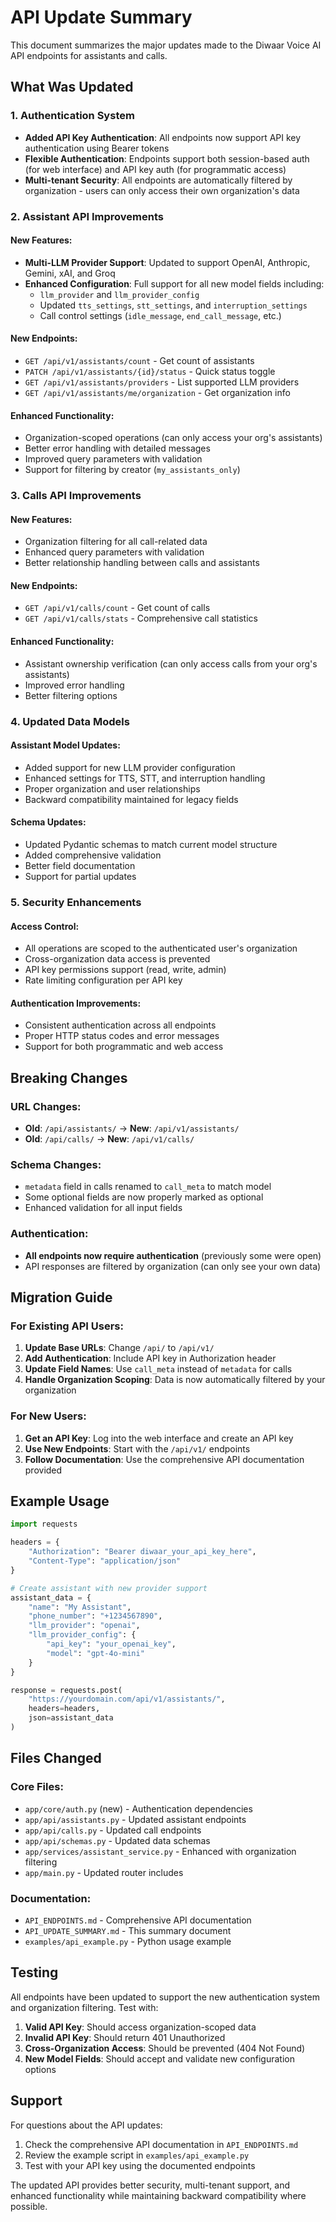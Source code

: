 # API Update Summary

This document summarizes the major updates made to the Diwaar Voice AI API endpoints for assistants and calls.

## What Was Updated

### 1. Authentication System
- **Added API Key Authentication**: All endpoints now support API key authentication using Bearer tokens
- **Flexible Authentication**: Endpoints support both session-based auth (for web interface) and API key auth (for programmatic access)
- **Multi-tenant Security**: All endpoints are automatically filtered by organization - users can only access their own organization's data

### 2. Assistant API Improvements

#### New Features:
- **Multi-LLM Provider Support**: Updated to support OpenAI, Anthropic, Gemini, xAI, and Groq
- **Enhanced Configuration**: Full support for all new model fields including:
  - `llm_provider` and `llm_provider_config`
  - Updated `tts_settings`, `stt_settings`, and `interruption_settings`
  - Call control settings (`idle_message`, `end_call_message`, etc.)

#### New Endpoints:
- `GET /api/v1/assistants/count` - Get count of assistants
- `PATCH /api/v1/assistants/{id}/status` - Quick status toggle
- `GET /api/v1/assistants/providers` - List supported LLM providers
- `GET /api/v1/assistants/me/organization` - Get organization info

#### Enhanced Functionality:
- Organization-scoped operations (can only access your org's assistants)
- Better error handling with detailed messages
- Improved query parameters with validation
- Support for filtering by creator (`my_assistants_only`)

### 3. Calls API Improvements

#### New Features:
- Organization filtering for all call-related data
- Enhanced query parameters with validation
- Better relationship handling between calls and assistants

#### New Endpoints:
- `GET /api/v1/calls/count` - Get count of calls
- `GET /api/v1/calls/stats` - Comprehensive call statistics

#### Enhanced Functionality:
- Assistant ownership verification (can only access calls from your org's assistants)
- Improved error handling
- Better filtering options

### 4. Updated Data Models

#### Assistant Model Updates:
- Added support for new LLM provider configuration
- Enhanced settings for TTS, STT, and interruption handling
- Proper organization and user relationships
- Backward compatibility maintained for legacy fields

#### Schema Updates:
- Updated Pydantic schemas to match current model structure
- Added comprehensive validation
- Better field documentation
- Support for partial updates

### 5. Security Enhancements

#### Access Control:
- All operations are scoped to the authenticated user's organization
- Cross-organization data access is prevented
- API key permissions support (read, write, admin)
- Rate limiting configuration per API key

#### Authentication Improvements:
- Consistent authentication across all endpoints
- Proper HTTP status codes and error messages
- Support for both programmatic and web access

## Breaking Changes

### URL Changes:
- **Old**: `/api/assistants/` → **New**: `/api/v1/assistants/`
- **Old**: `/api/calls/` → **New**: `/api/v1/calls/`

### Schema Changes:
- `metadata` field in calls renamed to `call_meta` to match model
- Some optional fields are now properly marked as optional
- Enhanced validation for all input fields

### Authentication:
- **All endpoints now require authentication** (previously some were open)
- API responses are filtered by organization (can only see your own data)

## Migration Guide

### For Existing API Users:

1. **Update Base URLs**: Change `/api/` to `/api/v1/`
2. **Add Authentication**: Include API key in Authorization header
3. **Update Field Names**: Use `call_meta` instead of `metadata` for calls
4. **Handle Organization Scoping**: Data is now automatically filtered by your organization

### For New Users:

1. **Get an API Key**: Log into the web interface and create an API key
2. **Use New Endpoints**: Start with the `/api/v1/` endpoints
3. **Follow Documentation**: Use the comprehensive API documentation provided

## Example Usage

```python
import requests

headers = {
    "Authorization": "Bearer diwaar_your_api_key_here",
    "Content-Type": "application/json"
}

# Create assistant with new provider support
assistant_data = {
    "name": "My Assistant",
    "phone_number": "+1234567890",
    "llm_provider": "openai",
    "llm_provider_config": {
        "api_key": "your_openai_key",
        "model": "gpt-4o-mini"
    }
}

response = requests.post(
    "https://yourdomain.com/api/v1/assistants/",
    headers=headers,
    json=assistant_data
)
```

## Files Changed

### Core Files:
- `app/core/auth.py` (new) - Authentication dependencies
- `app/api/assistants.py` - Updated assistant endpoints
- `app/api/calls.py` - Updated call endpoints
- `app/api/schemas.py` - Updated data schemas
- `app/services/assistant_service.py` - Enhanced with organization filtering
- `app/main.py` - Updated router includes

### Documentation:
- `API_ENDPOINTS.md` - Comprehensive API documentation
- `API_UPDATE_SUMMARY.md` - This summary document
- `examples/api_example.py` - Python usage example

## Testing

All endpoints have been updated to support the new authentication system and organization filtering. Test with:

1. **Valid API Key**: Should access organization-scoped data
2. **Invalid API Key**: Should return 401 Unauthorized
3. **Cross-Organization Access**: Should be prevented (404 Not Found)
4. **New Model Fields**: Should accept and validate new configuration options

## Support

For questions about the API updates:
1. Check the comprehensive API documentation in `API_ENDPOINTS.md`
2. Review the example script in `examples/api_example.py`
3. Test with your API key using the documented endpoints

The updated API provides better security, multi-tenant support, and enhanced functionality while maintaining backward compatibility where possible. 